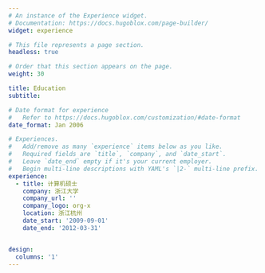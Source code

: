 ```yaml
---
# An instance of the Experience widget.
# Documentation: https://docs.hugoblox.com/page-builder/
widget: experience

# This file represents a page section.
headless: true

# Order that this section appears on the page.
weight: 30

title: Education
subtitle:

# Date format for experience
#   Refer to https://docs.hugoblox.com/customization/#date-format
date_format: Jan 2006

# Experiences.
#   Add/remove as many `experience` items below as you like.
#   Required fields are `title`, `company`, and `date_start`.
#   Leave `date_end` empty if it's your current employer.
#   Begin multi-line descriptions with YAML's `|2-` multi-line prefix.
experience:
  - title: 计算机硕士
    company: 浙江大学
    company_url: ''
    company_logo: org-x
    location: 浙江杭州
    date_start: '2009-09-01'
    date_end: '2012-03-31'


design:
  columns: '1'
---
```


